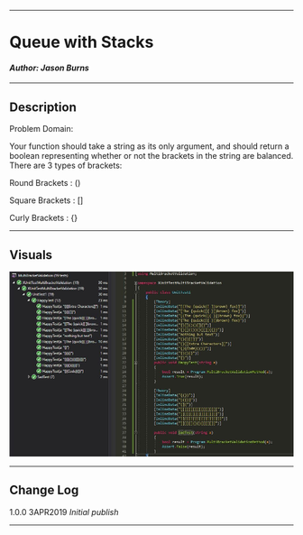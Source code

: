 ------------------------------

# Queue with Stacks
#### *Author: Jason Burns*

------------------------------

## Description

Problem Domain:

Your function should take a string as its only argument, and should return a boolean representing whether or not the brackets in the string are balanced. There are 3 types of brackets:

Round Brackets : ()

Square Brackets : []

Curly Brackets : {}


------------------------------

## Visuals
![testBracketValidation](https://github.com/jasonb315/data-structures-and-algorithms-dn/blob/master/assets/testMultiBracket.JPG)

------------------------------

## Change Log
1.0.0 3APR2019 *Initial publish*

------------------------------
